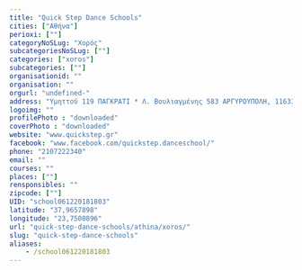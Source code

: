 ```yaml
---
title: "Quick Step Dance Schools"
cities: ["Αθήνα"]
perioxi: [""]
categoryNoSLug: "Χορός"
subcategoriesNoSLug: [""]
categories: ["xoros"]
subcategories: [""]
organisationid: ""
organisation: ""
orgurl: "undefined-"
address: "Υμηττού 119 ΠΑΓΚΡΑΤΙ * Λ. Βουλιαγμένης 583 ΑΡΓΥΡΟΥΠΟΛΗ, 11633 Athens, Greece"
logoimg: ""
profilePhoto : "downloaded"
coverPhoto : "downloaded"
website: "www.quickstep.gr"
facebook: "www.facebook.com/quickstep.danceschool/"
phone: "2107222340"
email: ""
courses: ""
places: [""]
rensponsibles: ""
zipcode: [""]
UID: "school061220181803"
latitude: "37,9657898"
longitude: "23,7500896"
url: "quick-step-dance-schools/athina/xoros/"
slug: "quick-step-dance-schools"
aliases:
    - /school061220181803
---
```





